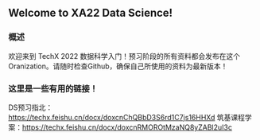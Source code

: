 ## Welcome to XA22 Data Science!

### 概述
欢迎来到 TechX 2022 数据科学入门！预习阶段的所有资料都会发布在这个Oranization。请随时检查Github，确保自己所使用的资料为最新版本！

### 这里是一些有用的链接！
DS预习指北：https://techx.feishu.cn/docx/doxcnChQBbD3S6rd1C7js16HHXd
筑基课程学案：https://techx.feishu.cn/docx/doxcnRMOROtMzaNQ8yZABl2uI3c
